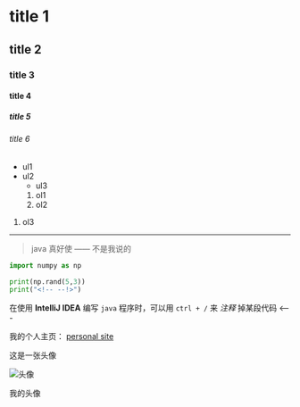 # title 1
## title 2
### title 3
#### title 4
##### title 5
###### title 6

- ul1
- ul2
    - ul3
    1. ol1
    2. ol2
1. ol3

---

> java 真好使 —— 不是我说的

```python
import numpy as np

print(np.rand(5,3))
print("<!-- --!>")
```

在使用 **IntelliJ IDEA** 编写 `java` 程序时，可以用 `ctrl + /` 来 *注释* 掉某段代码 <---

我的个人主页： [personal site](https://apassbydreg.work)

这是一张头像 

![头像](https://apassbydreg.work/wp-content/uploads/2019/01/Untitled-1.png) 

我的头像

